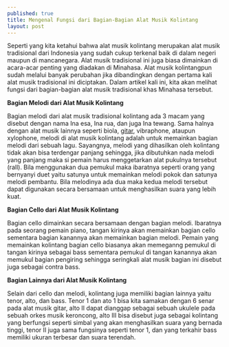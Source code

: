 ```yaml
---
published: true
title: Mengenal Fungsi dari Bagian-Bagian Alat Musik Kolintang
layout: post
---
```

Seperti yang kita ketahui bahwa alat musik kolintang merupakan alat musik tradisional dari Indonesia yang sudah cukup terkenal baik di dalam negeri maupun di mancanegara. Alat musik tradisional ini juga biasa dimainkan di acara-acar penting yang diadakan di Minahasa. Alat musik kolintangpun sudah melalui banyak perubahan jika dibandingkan dengan pertama kali alat musik tradisional ini diciptakan. Dalam artikel kali ini, kita akan melihat fungsi dari bagian-bagian alat musik tradisional khas Minahasa tersebut.

<b>Bagian Melodi dari Alat Musik Kolintang</b>

Bagian melodi dari alat musik tradisional kolintang ada 3 macam yang disebut dengan nama Ina esa, Ina rua, dan juga Ina tewang. Sama halnya dengan alat musik lainnya seperti biola, <a href="http://id.yamaha.com/id/products/musical-instruments/guitars-basses/">gitar</a>, vibraphone, ataupun xylophone, melodi di alat musik kolintang adalah untuk memainkan bagian melodi dari sebuah lagu. Sayangnya, melodi yang dihasilkan oleh kolintang tidak akan bisa terdengar panjang sehingga, jika dibutuhkan nada melodi yang panjang maka si pemain harus menggetarkan alat pukulnya tersebut (rall).  Bila menggunakan dua pemukul maka ibaratnya seperti orang yang bernyanyi duet yaitu satunya untuk memainkan melodi pokok dan satunya melodi pembantu. Bila melodinya ada dua maka kedua melodi tersebut dapat digunakan secara bersamaan untuk menghasilkan suara yang lebih kuat.

<b>Bagian Cello dari Alat Musik Kolintang</b>

Bagian cello dimainkan secara bersamaan dengan bagian melodi. Ibaratnya pada seorang pemain piano, tangan kirinya akan memainkan bagian cello sementara bagian kanannya akan memainkan bagian melodi. Pemain yang memainkan kolintang bagian cello biasanya akan memeganng pemukul di tangan kirinya sebagai bass sementara pemukul di tangan kanannya akan memukul bagian pengiring sehingga seringkali alat musik bagian ini disebut juga sebagai contra bass.

<b>Bagian Lainnya dari Alat Musik Kolintang</b>

Selain dari cello dan melodi, kolintang juga memiliki bagian lainnya yaitu tenor, alto, dan bass. Tenor 1 dan ato 1 bisa kita samakan dengan 6 senar pada alat musik gitar, alto II dapat dianggap sebagai sebuah ukulele pada sebuah orkes musik keroncong, alto III bisa disebut juga sebagai kolintang yang berfungsi seperti simbal yang akan menghasilkan suara yang bernada tinggi, tenor II juga sama fungsinya seperti tenor 1, dan yang terkahir bass memiliki ukuran terbesar dan suara terendah.